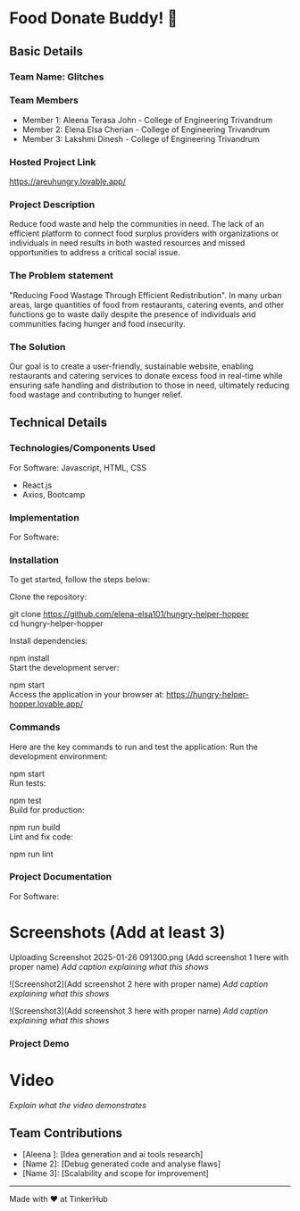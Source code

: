 # Food Donate Buddy! 🎯

## Basic Details
### Team Name: Glitches

### Team Members
- Member 1: Aleena Terasa John - College of Engineering Trivandrum
- Member 2: Elena Elsa Cherian - College of Engineering Trivandrum
- Member 3: Lakshmi Dinesh - College of Engineering Trivandrum

### Hosted Project Link
https://areuhungry.lovable.app/

### Project Description
Reduce food waste and help the communities in need. The lack of an efficient platform to connect food surplus providers with organizations or individuals in need results in both wasted resources and missed opportunities to address a critical social issue.

 
### The Problem statement
"Reducing Food Wastage Through Efficient Redistribution".
In many urban areas, large quantities of food from restaurants, catering events, and other functions go to waste daily despite the presence of individuals and communities facing hunger and food insecurity. 

### The Solution
Our goal is to create a user-friendly, sustainable website, enabling restaurants and catering services to donate excess food in real-time while ensuring safe handling and distribution to those in need, ultimately reducing food wastage and contributing to hunger relief.


## Technical Details
### Technologies/Components Used
For Software:
 Javascript, HTML, CSS
- React.js
- Axios, Bootcamp
  




### Implementation
For Software:
### Installation
To get started, follow the steps below:

Clone the repository:


git clone https://github.com/elena-elsa101/hungry-helper-hopper  
cd hungry-helper-hopper 

Install dependencies:

npm install  
Start the development server:

npm start  
Access the application in your browser at:
https://hungry-helper-hopper.lovable.app/

### Commands

Here are the key commands to run and test the application:
Run the development environment:

npm start  
Run tests:

npm test   
Build for production:

npm run build  
Lint and fix code:

npm run lint  

### Project Documentation
For Software:

# Screenshots (Add at least 3)
Uploading Screenshot 2025-01-26 091300.png
(Add screenshot 1 here with proper name)
*Add caption explaining what this shows*

![Screenshot2](Add screenshot 2 here with proper name)
*Add caption explaining what this shows*

![Screenshot3](Add screenshot 3 here with proper name)
*Add caption explaining what this shows*


### Project Demo
# Video

*Explain what the video demonstrates*


## Team Contributions
- [Aleena ]: [Idea generation and ai tools research]
- [Name 2]: [Debug generated code and analyse flaws]
- [Name 3]: [Scalability and scope for improvement]

---
Made with ❤️ at TinkerHub
